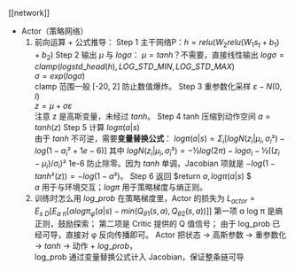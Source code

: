 [[network]]
- Actor（策略网络）
	1. 前向运算 + 公式推导：
		Step 1 主干网络P：$h = relu(W_{2}  relu(W_{1}  s_t + b_{1}) + b_{2})$
		Step 2 输出 $μ$ 与 $log σ$：
			$μ      = tanh$？不需要，直接线性输出
			$log σ  = clamp(logstd\_head(h), LOG\_STD\_MIN, LOG\_STD\_MAX)$   
			$σ      = exp(log σ)$                                        
			clamp 范围一般 [-20, 2] 防止数值爆炸。
		Step 3 重参数化采样
			$ε - N(0, I)$                                 
			$z  = μ + σ  ε$              
			注意 z 是高斯变量，未经过 $tanh$。
		Step 4 tanh 压缩到动作空间
			$a = tanh(z)$
		Step 5 计算 $log π(a|s)$  
			由于 $tanh$ 不可逆，需要**变量替换公式**：
			$log π(a|s) = Σ_i [ log N(z_i | μ_i, σ_i²) - log(1 - a_i² + 1e-6) ]$ 
			其中
			$log N(z_i | μ_i, σ_i²) = -½log(2π) - log σ_i - ½((z_i - μ_i)/σ_i)²$ 
			1e-6 防止除零。因为 $tanh$ 单调，Jacobian 项就是 $-log(1 - tanh²(z)) = -log(1 - a²)$。
		Step 6 返回
			$return $a, log π(a|s)$ $		
			$a$ 用于与环境交互；$log π$ 用于策略梯度与熵正则。
	2. 训练时怎么用 $log\_prob$
		在策略梯度里，Actor 的损失为
		$L_{actor} = E_{s~D}[ E_{a~π}[ α log π_φ(a|s) - min(Q_{θ1}(s,a), Q_{θ2}(s,a)) ] ]$
		第一项 α log π 是熵正则，鼓励探索；
		第二项是 Critic 提供的 Q 值信号；
		由于 log_prob 已经可导，直接对 φ 反向传播即可。
	Actor 把状态 → 高斯参数 → 重参数化 → $tanh$ → 动作 + $log\_prob$，  
	log_prob 通过变量替换公式计入 Jacobian，保证整条链可导